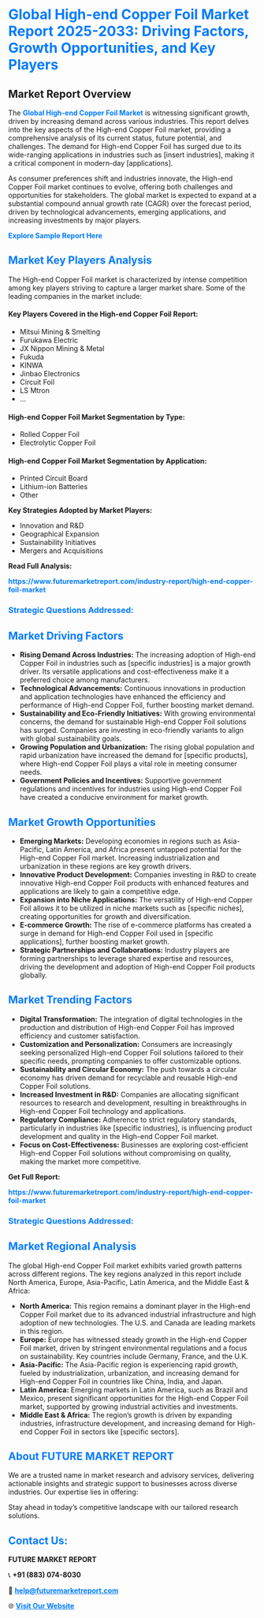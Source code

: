<h1 style="color: #007BFF;">Global High-end Copper Foil Market Report 2025-2033: Driving Factors, Growth Opportunities, and Key Players</h1>

<section id="overview">
<h2>Market Report Overview</h2>
<p>The <a href="https://www.futuremarketreport.com/industry-report/high-end-copper-foil-market" style="color: #007BFF; text-decoration: none;"><strong>Global High-end Copper Foil Market</strong></a> is witnessing significant growth, driven by increasing demand across various industries. This report delves into the key aspects of the High-end Copper Foil market, providing a comprehensive analysis of its current status, future potential, and challenges. The demand for High-end Copper Foil has surged due to its wide-ranging applications in industries such as [insert industries], making it a critical component in modern-day [applications].</p>
<p>As consumer preferences shift and industries innovate, the High-end Copper Foil market continues to evolve, offering both challenges and opportunities for stakeholders. The global market is expected to expand at a substantial compound annual growth rate (CAGR) over the forecast period, driven by technological advancements, emerging applications, and increasing investments by major players.</p>
</section>

<section id="overview">
<p><a href="https://www.futuremarketreport.com/request-sample/reportId=96699" style="color: #007BFF; text-decoration: none;"><strong>Explore Sample Report Here</strong></a></p>
</section>

<section id="key-players">
<h2 style="color: #007BFF;">Market Key Players Analysis</h2>
<p>The High-end Copper Foil market is characterized by intense competition among key players striving to capture a larger market share. Some of the leading companies in the market include:</p>
<h4>Key Players Covered in the High-end Copper Foil Report:</h4>
<ul><li>Mitsui Mining &amp; Smelting</li><li>Furukawa Electric</li><li>JX Nippon Mining &amp; Metal</li><li>Fukuda</li><li>KINWA</li><li>Jinbao Electronics</li><li>Circuit Foil</li><li>LS Mtron</li><li>...</li></ul>
<h4>High-end Copper Foil Market Segmentation by Type:</h4>
<ul><li>Rolled Copper Foil</li><li>Electrolytic Copper Foil</li></ul>

<h4>High-end Copper Foil Market Segmentation by Application:</h4>
<ul><li>Printed Circuit Board</li><li>Lithium-ion Batteries</li><li>Other</li></ul>
<p><strong>Key Strategies Adopted by Market Players:</strong></p>
<ul>
<li>Innovation and R&D</li>
<li>Geographical Expansion</li>
<li>Sustainability Initiatives</li>
<li>Mergers and Acquisitions</li>
</ul>
</section>

<section>
<p><strong>Read Full Analysis: </strong></p><a href="https://www.futuremarketreport.com/industry-report/high-end-copper-foil-market" style="color: #007BFF; text-decoration: none;"><strong>https://www.futuremarketreport.com/industry-report/high-end-copper-foil-market</strong></a>
<h3 style="color: #007BFF;">Strategic Questions Addressed:</h3>
</section>

<section id="driving-factors">
<h2 style="color: #007BFF;">Market Driving Factors</h2>
<ul>
<li><strong>Rising Demand Across Industries:</strong> The increasing adoption of High-end Copper Foil in industries such as [specific industries] is a major growth driver. Its versatile applications and cost-effectiveness make it a preferred choice among manufacturers.</li>
<li><strong>Technological Advancements:</strong> Continuous innovations in production and application technologies have enhanced the efficiency and performance of High-end Copper Foil, further boosting market demand.</li>
<li><strong>Sustainability and Eco-Friendly Initiatives:</strong> With growing environmental concerns, the demand for sustainable High-end Copper Foil solutions has surged. Companies are investing in eco-friendly variants to align with global sustainability goals.</li>
<li><strong>Growing Population and Urbanization:</strong> The rising global population and rapid urbanization have increased the demand for [specific products], where High-end Copper Foil plays a vital role in meeting consumer needs.</li>
<li><strong>Government Policies and Incentives:</strong> Supportive government regulations and incentives for industries using High-end Copper Foil have created a conducive environment for market growth.</li>
</ul>
</section>

<section id="growth-opportunities">
<h2 style="color: #007BFF;">Market Growth Opportunities</h2>
<ul>
<li><strong>Emerging Markets:</strong> Developing economies in regions such as Asia-Pacific, Latin America, and Africa present untapped potential for the High-end Copper Foil market. Increasing industrialization and urbanization in these regions are key growth drivers.</li>
<li><strong>Innovative Product Development:</strong> Companies investing in R&D to create innovative High-end Copper Foil products with enhanced features and applications are likely to gain a competitive edge.</li>
<li><strong>Expansion into Niche Applications:</strong> The versatility of High-end Copper Foil allows it to be utilized in niche markets such as [specific niches], creating opportunities for growth and diversification.</li>
<li><strong>E-commerce Growth:</strong> The rise of e-commerce platforms has created a surge in demand for High-end Copper Foil used in [specific applications], further boosting market growth.</li>
<li><strong>Strategic Partnerships and Collaborations:</strong> Industry players are forming partnerships to leverage shared expertise and resources, driving the development and adoption of High-end Copper Foil products globally.</li>
</ul>
</section>

<section id="trending-factors">
<h2 style="color: #007BFF;">Market Trending Factors</h2>
<ul>
<li><strong>Digital Transformation:</strong> The integration of digital technologies in the production and distribution of High-end Copper Foil has improved efficiency and customer satisfaction.</li>
<li><strong>Customization and Personalization:</strong> Consumers are increasingly seeking personalized High-end Copper Foil solutions tailored to their specific needs, prompting companies to offer customizable options.</li>
<li><strong>Sustainability and Circular Economy:</strong> The push towards a circular economy has driven demand for recyclable and reusable High-end Copper Foil solutions.</li>
<li><strong>Increased Investment in R&D:</strong> Companies are allocating significant resources to research and development, resulting in breakthroughs in High-end Copper Foil technology and applications.</li>
<li><strong>Regulatory Compliance:</strong> Adherence to strict regulatory standards, particularly in industries like [specific industries], is influencing product development and quality in the High-end Copper Foil market.</li>
<li><strong>Focus on Cost-Effectiveness:</strong> Businesses are exploring cost-efficient High-end Copper Foil solutions without compromising on quality, making the market more competitive.</li>
</ul>
</section>

<section>
<p><strong>Get Full Report: </strong></p><a href="https://www.futuremarketreport.com/industry-report/high-end-copper-foil-market" style="color: #007BFF; text-decoration: none;"><strong>https://www.futuremarketreport.com/industry-report/high-end-copper-foil-market</strong></a>
<h3 style="color: #007BFF;">Strategic Questions Addressed:</h3>
</section>


<section id="regional-analysis">
<h2 style="color: #007BFF;">Market Regional Analysis</h2>
<p>The global High-end Copper Foil market exhibits varied growth patterns across different regions. The key regions analyzed in this report include North America, Europe, Asia-Pacific, Latin America, and the Middle East & Africa:</p>
<ul>
<li><strong>North America:</strong> This region remains a dominant player in the High-end Copper Foil market due to its advanced industrial infrastructure and high adoption of new technologies. The U.S. and Canada are leading markets in this region.</li>
<li><strong>Europe:</strong> Europe has witnessed steady growth in the High-end Copper Foil market, driven by stringent environmental regulations and a focus on sustainability. Key countries include Germany, France, and the U.K.</li>
<li><strong>Asia-Pacific:</strong> The Asia-Pacific region is experiencing rapid growth, fueled by industrialization, urbanization, and increasing demand for High-end Copper Foil in countries like China, India, and Japan.</li>
<li><strong>Latin America:</strong> Emerging markets in Latin America, such as Brazil and Mexico, present significant opportunities for the High-end Copper Foil market, supported by growing industrial activities and investments.</li>
<li><strong>Middle East & Africa:</strong> The region’s growth is driven by expanding industries, infrastructure development, and increasing demand for High-end Copper Foil in sectors like [specific sectors].</li>
</ul>
</section>

<footer>
<h2 style="color: #007BFF;">About FUTURE MARKET REPORT</h2>
<p>We are a trusted name in market research and advisory services, delivering actionable insights and strategic support to businesses across diverse industries. Our expertise lies in offering:</p>

<p>Stay ahead in today’s competitive landscape with our tailored research solutions.</p>

<h2 style="color: #007BFF;">Contact Us:</h2>
<p><strong>FUTURE MARKET REPORT</strong></p>
<p>📞 <strong>+91 (883) 074-8030</strong></p>
<p>📧 <strong><a href="mailto:help@futuremarketreport.com" style="color: #007BFF;">help@futuremarketreport.com</a></strong></p>
<p>🌐 <strong><a href="https://www.futuremarketreport.com/" style="color: #007BFF;">Visit Our Website</a></strong></p>
</footer>